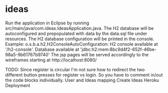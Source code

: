 # ideas
Run the application in Eclipse by running src/main/java/com.ideas.IdeasApplication.java.
The H2 database will be autoconfigured and prepopulated with data by the data.sql file under resources.
The H2 database configuration will be printed in the console. Example: o.s.b.a.h2.H2ConsoleAutoConfiguration: H2 console available at '/h2-console'. Database available at 'jdbc:h2:mem:8bc9d4f2-652f-46be-98a5-9b61767b9740'
The jsp pages will be served accordingly to the wireframes starting at http://localhost:8080/

TODO: Since register is circular I'm not sure how to redirect the two different button presses for register vs login. So you have to comment in/out the code blocks individually. 
      User and Ideas mapping
      Create Ideas
      Heroku Deployment
